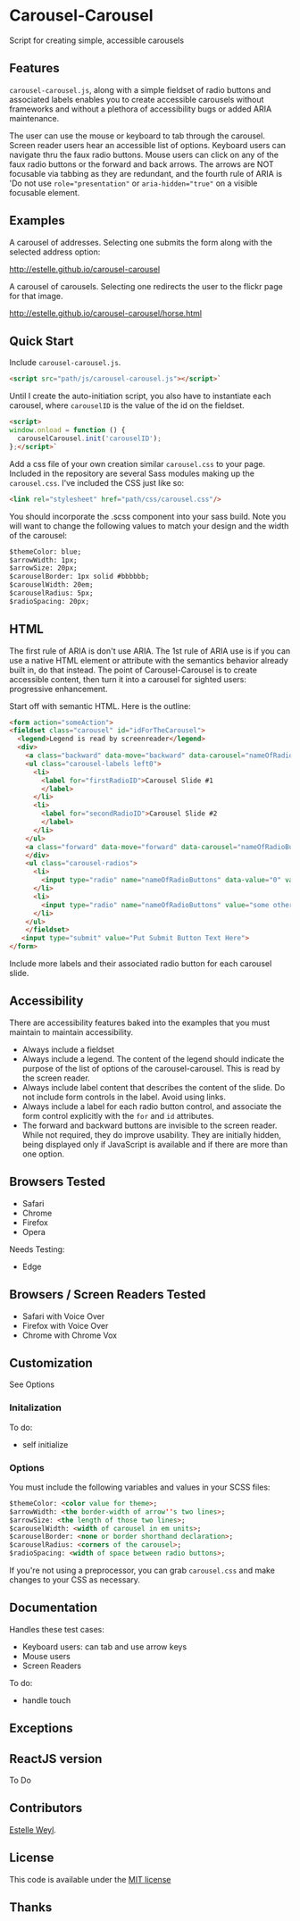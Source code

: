 # Carousel-Carousel

Script for creating simple, accessible carousels


## Features

`carousel-carousel.js`, along with a simple fieldset of radio buttons and associated labels enables you to create accessible carousels without frameworks and without a plethora of accessibility bugs or added ARIA maintenance.

The user can use the mouse or keyboard to tab through the carousel. Screen reader users hear an accessible list of options. Keyboard users can navigate thru the faux radio buttons. Mouse users can click on any of the faux radio buttons or the forward and back arrows. The arrows are NOT focusable via tabbing as they are redundant, and the fourth rule of ARIA is 'Do not use `role="presentation"` or `aria-hidden="true"` on a visible focusable element.




## Examples

A carousel of addresses. Selecting one submits the form along with the selected address option:

<http://estelle.github.io/carousel-carousel>

A carousel of carousels. Selecting one redirects the user to the flickr page for that image.

<http://estelle.github.io/carousel-carousel/horse.html>

## Quick Start

Include `carousel-carousel.js`.

```html
<script src="path/js/carousel-carousel.js"></script>`
```

Until I create the auto-initiation script, you also have to instantiate each carousel, where `carouselID` is the value of the id on the fieldset.

```html
<script>
window.onload = function () {
  carouselCarousel.init('carouselID');
};</script>`
```


Add a css file of your own creation similar `carousel.css` to your page. Included in the repository are several Sass modules making up the `carousel.css`. I've included the CSS just like so: 


```html
<link rel="stylesheet" href="path/css/carousel.css"/>
```

You should incorporate the .scss component into your sass build. Note you will want to change the following values to match your design and the width of the carousel:


```html
$themeColor: blue;
$arrowWidth: 1px;
$arrowSize: 20px;
$carouselBorder: 1px solid #bbbbbb;
$carouselWidth: 20em;
$carouselRadius: 5px;
$radioSpacing: 20px;
```


## HTML

The first rule of ARIA is don't use ARIA. The 1st rule of ARIA use is if you can use a native HTML element or attribute with the semantics behavior already built in, do that instead. The point of Carousel-Carousel is to create accessible content, then turn it into a carousel for sighted users: progressive enhancement. 

Start off with semantic HTML. Here is the outline: 

```html
<form action="someAction">
<fieldset class="carousel" id="idForTheCarousel">
  <legend>Legend is read by screenreader</legend>
  <div>
    <a class="backward" data-move="backward" data-carousel="nameOfRadioButtons" hidden aria-hidden="true"></a>
    <ul class="carousel-labels left0">
      <li>
        <label for="firstRadioID">Carousel Slide #1
        </label>
      </li>
      <li>
        <label for="secondRadioID">Carousel Slide #2
        </label>
      </li>
    </ul>
    <a class="forward" data-move="forward" data-carousel="nameOfRadioButtons" hidden aria-hidden="true"></a>
    </div>
    <ul class="carousel-radios">
      <li>
        <input type="radio" name="nameOfRadioButtons" data-value="0" value="someValue" id="firstRadioID" checked><span></span>
      </li>
      <li>
        <input type="radio" name="nameOfRadioButtons" value="some other value" data-value="1" id="secondRadioID"><span></span>
      </li>
    </ul>
    </fieldset>
   <input type="submit" value="Put Submit Button Text Here">
</form>
```

Include more labels and their associated radio button for each carousel slide.

## Accessibility

There are accessibility features baked into the examples that you must maintain to maintain accessibility.

* Always include a fieldset
* Always include a legend. The content of the legend should indicate the purpose of the list of options of the carousel-carousel. This is read by the screen reader.
* Always include label content that describes the content of the slide. Do not include form controls in the label. Avoid using links.
* Always include a label for each radio button control, and associate the form control explicitly with the `for` and `id` attributes.
* The forward and backward buttons are invisible to the screen reader. While not required, they do improve usability. They are initially hidden, being displayed only if JavaScript is available and if there are more than one option. 


## Browsers Tested

* Safari
* Chrome
* Firefox
* Opera

Needs Testing:

* Edge

## Browsers / Screen Readers Tested

* Safari with Voice Over
* Firefox with Voice Over
* Chrome with Chrome Vox

## Customization

See Options

### Initalization

To do: 

* self initialize

### Options

You must include the following variables and values in your SCSS files:

``` HTML
$themeColor: <color value for theme>;
$arrowWidth: <the border-width of arrow''s two lines>;
$arrowSize: <the length of those two lines>;
$carouselWidth: <width of carousel in em units>;
$carouselBorder: <none or border shorthand declaration>;
$carouselRadius: <corners of the carousel>;
$radioSpacing: <width of space between radio buttons>;
```

If you're not using a preprocessor, you can grab `carousel.css` and make changes to your CSS as necessary.

## Documentation

Handles these test cases:

* Keyboard users: can tab and use arrow keys
* Mouse users
* Screen Readers

To do: 

* handle touch

## Exceptions


## ReactJS version

To Do

## Contributors

[Estelle Weyl](http://twitter.com/estellevw). 

## License

This code is available under the [MIT license](LICENSE)

## Thanks


